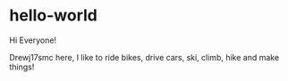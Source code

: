 # hello-world
Hi Everyone!

Drewj17smc here, I like to ride bikes, drive cars, ski, climb, hike and make things!
